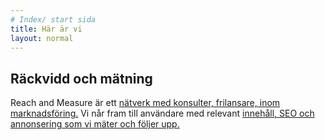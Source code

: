 ```yaml
---
# Index/ start sida
title: Här är vi
layout: normal
---
```


## Räckvidd och mätning
Reach and Measure är ett [nätverk med konsulter, frilansare, inom marknadsföring.](https://reachandmeasure.se/om/) Vi når fram till användare med relevant [innehåll, SEO och annonsering som vi mäter och följer upp.](https://reachandmeasure.se/vad/)
